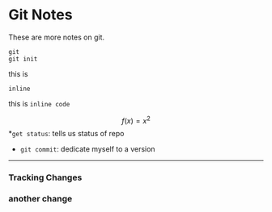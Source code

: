 # Git Notes

These are more notes on git.
```
git
git init
```
this is 

```
inline

```
this is `inline code`

$$f(x)=x^2$$
*`get status`: tells us status of repo
* `git commit`: dedicate myself to a version

---

### Tracking Changes

### another change


